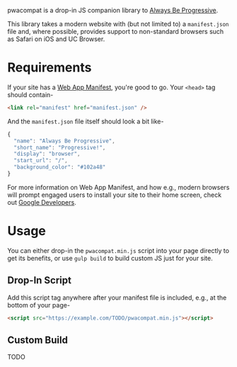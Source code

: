 pwacompat is a drop-in JS companion library to [Always Be Progressive](https://samthor.github.io/AlwaysBeProgressive/).

This library takes a modern website with (but not limited to) a `manifest.json` file and, where possible, provides support to non-standard browsers such as Safari on iOS and UC Browser.

# Requirements

If your site has a [Web App Manifest](https://developer.mozilla.org/en-US/docs/Web/Manifest), you're good to go.
Your `<head>` tag should contain-
  
```html
<link rel="manifest" href="manifest.json" />
```

And the `manifest.json` file itself should look a bit like-

```js
{
  "name": "Always Be Progressive",
  "short_name": "Progressive!",
  "display": "browser",
  "start_url": "/",
  "background_color": "#102a48"
}
```

For more information on Web App Manifest, and how e.g., modern browsers will prompt engaged users to install your site to their home screen, check out [Google Developers](https://developers.google.com/web/updates/2014/11/Support-for-installable-web-apps-with-webapp-manifest-in-chrome-38-for-Android).

# Usage

You can either drop-in the `pwacompat.min.js` script into your page directly to get its benefits, or use `gulp build` to build custom JS just for your site.

## Drop-In Script

Add this script tag anywhere after your manifest file is included, e.g., at the bottom of your page-

```html
<script src="https://example.com/TODO/pwacompat.min.js"></script>
```

## Custom Build

TODO

